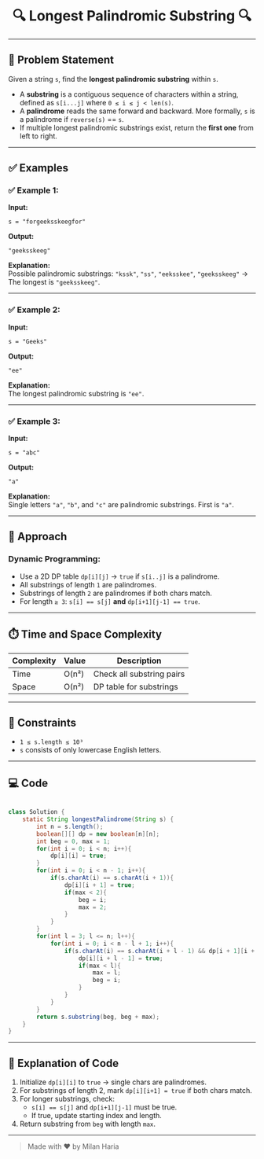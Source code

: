 <h1 align="center">🔍 Longest Palindromic Substring 🔍</h1>

---

## 📝 Problem Statement

Given a string `s`, find the **longest palindromic substring** within `s`.

- A **substring** is a contiguous sequence of characters within a string, defined as `s[i...j]` where `0 ≤ i ≤ j < len(s)`.
- A **palindrome** reads the same forward and backward. More formally, `s` is a palindrome if `reverse(s)` == `s`.
- If multiple longest palindromic substrings exist, return the **first one** from left to right.

---

## ✅ Examples

### ✅ Example 1:
**Input:**  
```
s = "forgeeksskeegfor"
```

**Output:**  
```
"geeksskeeg"
```

**Explanation:**  
Possible palindromic substrings: `"kssk"`, `"ss"`, `"eeksskee"`, `"geeksskeeg"` → The longest is `"geeksskeeg"`.

---

### ✅ Example 2:
**Input:**  
```
s = "Geeks"
```

**Output:**  
```
"ee"
```

**Explanation:**  
The longest palindromic substring is `"ee"`.

---

### ✅ Example 3:
**Input:**  
```
s = "abc"
```

**Output:**  
```
"a"
```

**Explanation:**  
Single letters `"a"`, `"b"`, and `"c"` are palindromic substrings. First is `"a"`.

---

## 🧠 Approach

### Dynamic Programming:
- Use a 2D DP table `dp[i][j]` → `true` if `s[i..j]` is a palindrome.
- All substrings of length `1` are palindromes.
- Substrings of length `2` are palindromes if both chars match.
- For length `≥ 3`: `s[i] == s[j]` **and** `dp[i+1][j-1] == true`.

---

## ⏱️ Time and Space Complexity

| Complexity | Value | Description                      |
|------------|-------|----------------------------------|
| Time       | O(n²) | Check all substring pairs        |
| Space      | O(n²) | DP table for substrings          |

---

## 🎯 Constraints

- `1 ≤ s.length ≤ 10³`
- `s` consists of only lowercase English letters.

---

## 💻 Code

```java

class Solution {
    static String longestPalindrome(String s) {
        int n = s.length();
        boolean[][] dp = new boolean[n][n];
        int beg = 0, max = 1;
        for(int i = 0; i < n; i++){
            dp[i][i] = true;
        }
        for(int i = 0; i < n - 1; i++){
            if(s.charAt(i) == s.charAt(i + 1)){
                dp[i][i + 1] = true;
                if(max < 2){
                    beg = i;
                    max = 2;
                }
            }
        }
        for(int l = 3; l <= n; l++){
            for(int i = 0; i < n - l + 1; i++){
                if(s.charAt(i) == s.charAt(i + l - 1) && dp[i + 1][i + l - 2]){
                    dp[i][i + l - 1] = true;
                    if(max < l){
                        max = l;
                        beg = i;
                    }
                }
            }
        }
        return s.substring(beg, beg + max);
    }
}
```

---

## 📝 Explanation of Code

1. Initialize `dp[i][i]` to `true` → single chars are palindromes.
2. For substrings of length 2, mark `dp[i][i+1] = true` if both chars match.
3. For longer substrings, check:
   - `s[i] == s[j]` and `dp[i+1][j-1]` must be true.
   - If true, update starting index and length.
4. Return substring from `beg` with length `max`.

---

> Made with ❤️ by Milan Haria
